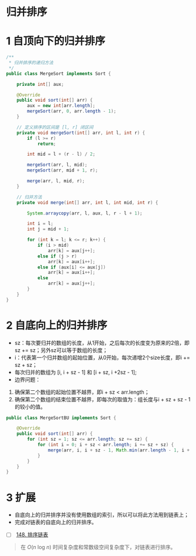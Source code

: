 # 归并排序

# 1 自顶向下的归并排序
```java
/**
 * 归并排序的递归方法
 */
public class MergeSort implements Sort {

    private int[] aux;

    @Override
    public void sort(int[] arr) {
        aux = new int[arr.length];
        mergeSort(arr, 0, arr.length - 1);
    }

    // 定义排序的区间是 [l, r] 闭区间
    private void mergeSort(int[] arr, int l, int r) {
        if (l >= r)
            return;

        int mid = l + (r - l) / 2;

        mergeSort(arr, l, mid);
        mergeSort(arr, mid + 1, r);

        merge(arr, l, mid, r);
    }

    // 归并方法
    private void merge(int[] arr, int l, int mid, int r) {

        System.arraycopy(arr, l, aux, l, r - l + 1);

        int i = l;
        int j = mid + 1;

        for (int k = l; k <= r; k++) {
            if (i > mid)
                arr[k] = aux[j++];
            else if (j > r)
                arr[k] = aux[i++];
            else if (aux[i] <= aux[j])
                arr[k] = aux[i++];
            else
                arr[k] = aux[j++];
        }
    }
}
```
# 2 自底向上的归并排序

- sz：每次要归并的数组的长度，从1开始，之后每次的长度变为原来的2倍，即sz += sz；另外sz可以等于数组的长度；
- i：代表第一个归并数组的起始位置，从0开始，每次递增2个size长度，即i += sz + sz；
- 每次归并的数组为 [i, i + sz - 1] 和 [i + sz, i +2sz - 1];
- 边界问题：
1. 确保第二个数组的起始位置不越界，即i + sz < arr.length；
1. 确保第二个数组的结束位置不越界，即每次的取值为：组长度与i + sz + sz - 1的较小的值。
```java
public class MergeSortBU implements Sort {

    @Override
    public void sort(int[] arr) {
        for (int sz = 1; sz <= arr.length; sz += sz) {
            for (int i = 0; i + sz < arr.length; i += sz + sz) {
                merge(arr, i, i + sz - 1, Math.min(arr.length - 1, i + sz + sz - 1));
            }
        }
    }
}
```
# 3 扩展

- 自底向上的归并排序并没有使用数组的索引，所以可以将此方法用到链表上；
- 完成对链表的自底向上的归并排序。

- [ ]  [148. 排序链表](https://leetcode-cn.com/problems/sort-list/)
> 在 _O_(_n_ log _n_) 时间复杂度和常数级空间复杂度下，对链表进行排序。


